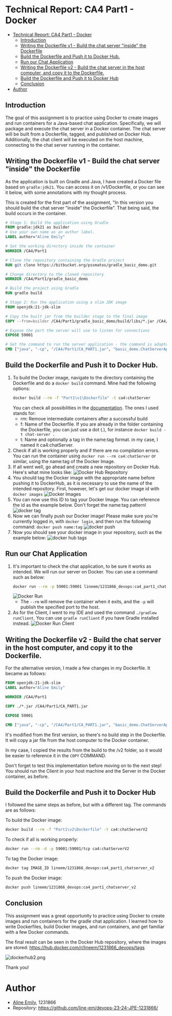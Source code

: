 # Technical Report: CA4 Part1 - Docker

<!-- TOC -->
* [Technical Report: CA4 Part1 - Docker](#technical-report-ca4-part1---docker)
  * [Introduction](#introduction)
  * [Writing the Dockerfile v1 - Build the chat server "inside" the Dockerfile](#writing-the-dockerfile-v1---build-the-chat-server-inside-the-dockerfile)
  * [Build the Dockerfile and Push it to Docker Hub.](#build-the-dockerfile-and-push-it-to-docker-hub)
  * [Run our Chat Application](#run-our-chat-application)
  * [Writing the Dockerfile v2 - Build the chat server in the host computer, and copy it to the Dockerfile.](#writing-the-dockerfile-v2---build-the-chat-server-in-the-host-computer-and-copy-it-to-the-dockerfile)
  * [Build the Dockerfile and Push it to Docker Hub](#build-the-dockerfile-and-push-it-to-docker-hub-1)
  * [Conclusion](#conclusion)
* [Author](#author)
<!-- TOC -->

## Introduction

The goal of this assignment is to practice using Docker to create images and run containers for a Java-based chat application. Specifically, we will package and execute the chat server in a Docker container. The chat server will be built from a Dockerfile, tagged, and published on Docker Hub. Additionally, the chat client will be executed on the host machine, connecting to the chat server running in the container.

## Writing the Dockerfile v1 - Build the chat server "inside" the Dockerfile

As the application is built on Gradle and Java, I have created a Docker file based on `gradle:jdk21`. You can access it on /v1/Dockerfile, or you can see it below, with some annotations with my thought process.

This is created for the first part of the assignment, "In this version you should build the chat server ”inside” the Dockerfile". That being said, the build occurs in the container.

```dockerfile
# Stage 1: Build the application using Gradle
FROM gradle:jdk21 as builder
# Use your own name as an author label.
LABEL author="Aline Emily"

# Set the working directory inside the container
WORKDIR /CA4/Part1

# Clone the repository containing the Gradle project
RUN git clone https://bitbucket.org/pssmatos/gradle_basic_demo.git

# Change directory to the cloned repository
WORKDIR /CA4/Part1/gradle_basic_demo

# Build the project using Gradle
RUN gradle build

# Stage 2: Run the application using a slim JDK image
FROM openjdk:21-jdk-slim

# Copy the built jar from the builder stage to the final image
COPY --from=builder /CA4/Part1/gradle_basic_demo/build/libs/*.jar /CA4/Part1/CA_PART1.jar

# Expose the port the server will use to listen for connections
EXPOSE 59001

# Set the command to run the server application - the command is adapted from the README instructions in the Bitbucket Repository.
CMD ["java", "-cp", "/CA4/Part1/CA_PART1.jar", "basic_demo.ChatServerApp", "59001"]
```

## Build the Dockerfile and Push it to Docker Hub.

1. To build the Docker image, navigate to the directory containing the Dockerfile and do a `docker build` command. Mine had the following options:
    ```bash
    docker build --rm -f "Part1\v1\Dockerfile" -t ca4:chatServer
    ```
    You can check all possibilities in the [documentation](https://docs.docker.com/reference/cli/docker/image/build/). The ones I used stands for:
    - rm: Remove intermediate containers after a successful build
    - f: Name of the Dockerfile. If you are already in the folder containing the Dockerfile, you can just use a dot (.), for instance `docker build -t chat-server .`
    - t: Name and optionally a tag in the name:tag format. in my case, I named it ca4:chatServer.
2. Check if all is working properly and if there are no compilation errors. You can run the container using `docker run --rm ca4:chatServer` or similar, using the name:tag of the Docker Image.
3. If all went well, go ahead and create a new repository on Docker Hub. Here's what mine looks like:
   ![Docker Hub Repository](dockerHubRepo.png)
4. You should tag the Docker image with the appropriate name before pushing it to DockerHub, as it is necessary to use the name of the intended repository. First, however, let's get our docker image id with `docker images`
   ![Docker Images](dockerImages.png)
5. You can now use this ID to tag your Docker Image. You can reference the id as the example below. Don't forget the name:tag pattern!
   ![docker tag](dockerTag.png)
6. Now we can finally push our Docker image! Please make sure you're currently logged in, with `docker login`, and then run the following command:
   `docker push name:tag`
   ![docker push](dockerPush.png)
7. Now you should see your docker image in your repository, such as the example below:
   ![docker hub tags](dockerHub.png)

## Run our Chat Application

1. It's important to check the chat application, to be sure it works as intended. We will run our server on Docker. You can use a command such as below:
    ```bash
    docker run --rm -p 59001:59001 lineem/1231866_devops:ca4_part1_chatserver
    ```
    ![Docker Run](dockerRun.png)
    - The `--rm` will remove the container when it exits, and the `-p` will publish the specified port to the host.
2. As for the Client, I went to my IDE and used the command `./gradlew runClient`. You can use `gradle runClient` if you have Gradle installed instead.
   ![Docker Run Client](dockerRunChat.png)

## Writing the Dockerfile v2 - Build the chat server in the host computer, and copy it to the Dockerfile.

For the alternative version, I made a few changes in my Dockerfile. It became as follows:

```dockerfile
FROM openjdk:21-jdk-slim
LABEL author="Aline Emily"

WORKDIR /CA4/Part1

COPY ./*.jar /CA4/Part1/CA_PART1.jar

EXPOSE 59001

CMD ["java", "-cp", "/CA4/Part1/CA_PART1.jar", "basic_demo.ChatServerApp", "59001"]
```

It's modified from the first version, so there's no build step in the Dockerfile. It will copy a jar file from the host computer to the Docker container.

In my case, I copied the results from the build to the /v2 folder, so it would be easier to reference it in the `COPY` COMMAND.

Don't forget to test this implementation before moving on to the next step! You should run the Client in your host machine and the Server in the Docker container, as before.

## Build the Dockerfile and Push it to Docker Hub

I followed the same steps as before, but with a different tag. The commands are as follows:

To build the Docker image:
```bash
docker build --rm -f "Part1\v2\Dockerfile" -t ca4:chatServerV2
```

To check if all is working properly:
```bash
docker run --rm -d -p 59001:59001/tcp ca4:chatServerV2
```

To tag the Docker image:
```bash
docker tag IMAGE_ID lineem/1231866_devops:ca4_part1_chatserver_v2
```

To push the Docker image:
```bash
docker push lineem/1231866_devops:ca4_part1_chatserver_v2
```

## Conclusion

This assignment was a great opportunity to practice using Docker to create images and run containers for the gradle chat application. I learned how to write Dockerfiles, build Docker images, and run containers, and get familiar with a few Docker commands. 

The final result can be seen in the Docker Hub repository, where the images are stored: https://hub.docker.com/r/lineem/1231866_devops/tags

![dockerhub2.png](dockerhub2.png)

Thank you!

# Author
- [Aline Emily](https://github.com/line-em), 1231866
- Repository: https://github.com/line-em/devops-23-24-JPE-1231866/
